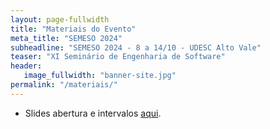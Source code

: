 ```yaml
---
layout: page-fullwidth
title: "Materiais do Evento"
meta_title: "SEMESO 2024"
subheadline: "SEMESO 2024 - 8 a 14/10 - UDESC Alto Vale"
teaser: "XI Seminário de Engenharia de Software"
header:
   image_fullwidth: "banner-site.jpg"
permalink: "/materiais/"
---
```



- Slides abertura e intervalos [aqui][slides].




[slides]: https://docs.google.com/presentation/d/1CAcVGnsDhDDrmH_pw2pslaH2nIkY1-YV/edit?usp=sharing&ouid=101336090545117899796&rtpof=true&sd=true
